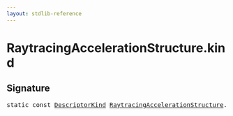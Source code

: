 ```yaml
---
layout: stdlib-reference
---
```


# RaytracingAccelerationStructure.kind

## Signature
<pre>
<span class='code_keyword'>static</span> <span class='code_keyword'>const</span> <a href="index.html" class="code_type">DescriptorKind</a> <a href="index.html" class="code_type">RaytracingAccelerationStructure</a>.<a href="kind.html" class="code_var">kind</a> = DescriptorKind\.AccelerationStructure;
</pre>

